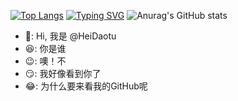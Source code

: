 [![Top Langs](https://github-readme-stats.vercel.app/api/top-langs/?username=HeiDaotu&layout=compact)](https://github.com/anuraghazra/github-readme-stats)
[![Typing SVG](https://readme-typing-svg.demolab.com?font=Fira+Code&pause=1000&color=0AF7D1&width=435&lines=%E4%B8%96%E7%95%8C%E7%84%A1%E9%9D%9E%E6%98%AF%E8%BF%99%E6%A0%B7%EF%BC%8C%E6%88%96%E6%98%AF%E9%82%A3%E6%A0%B7%E3%80%82)](https://git.io/typing-svg)
![Anurag's GitHub stats](https://github-readme-stats.vercel.app/api?username=HeiDaotu&show_icons=true&theme=radical)
- :grimacing:: Hi, 我是 @HeiDaotu
- :satisfied:: 你是谁
- :wink:: 噢！不
- :smirk:: 我好像看到你了
- :joy:: 为什么要来看我的GitHub呢
